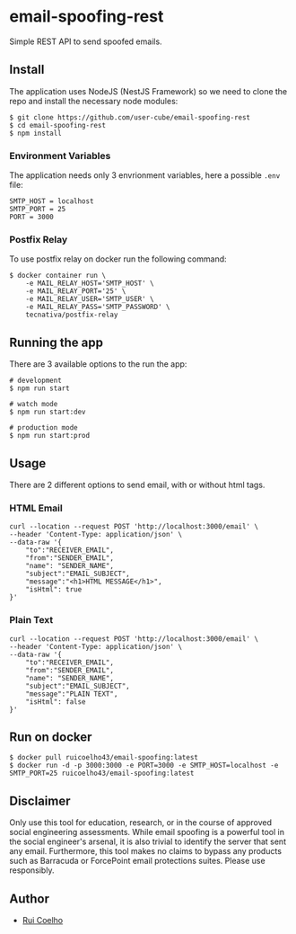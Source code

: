 # email-spoofing-rest
Simple REST API to send spoofed emails.

## Install
The application uses NodeJS (NestJS Framework) so we need to clone the repo and install the necessary node modules:
```shell
$ git clone https://github.com/user-cube/email-spoofing-rest
$ cd email-spoofing-rest
$ npm install
```

### Environment Variables
The application needs only 3 envrionment variables, here a possible `.env` file:

```dotenv
SMTP_HOST = localhost
SMTP_PORT = 25
PORT = 3000
```

### Postfix Relay
To use postfix relay on docker run the following command:
```shell
$ docker container run \
    -e MAIL_RELAY_HOST='SMTP_HOST' \
    -e MAIL_RELAY_PORT='25' \
    -e MAIL_RELAY_USER='SMTP_USER' \
    -e MAIL_RELAY_PASS='SMTP_PASSWORD' \
    tecnativa/postfix-relay
```

## Running the app
There are 3 available options to the run the app:
```shell
# development
$ npm run start

# watch mode
$ npm run start:dev

# production mode
$ npm run start:prod
```

## Usage
There are 2 different options to send email, with or without html tags.

### HTML Email
```shell
curl --location --request POST 'http://localhost:3000/email' \
--header 'Content-Type: application/json' \
--data-raw '{
    "to":"RECEIVER_EMAIL",
    "from":"SENDER_EMAIL",
    "name": "SENDER_NAME",
    "subject":"EMAIL_SUBJECT",
    "message":"<h1>HTML MESSAGE</h1>",
    "isHtml": true
}'
```

### Plain Text
```shell
curl --location --request POST 'http://localhost:3000/email' \
--header 'Content-Type: application/json' \
--data-raw '{
    "to":"RECEIVER_EMAIL",
    "from":"SENDER_EMAIL",
    "name": "SENDER_NAME",
    "subject":"EMAIL_SUBJECT",
    "message":"PLAIN TEXT",
    "isHtml": false
}'
```

## Run on docker
```shell
$ docker pull ruicoelho43/email-spoofing:latest
$ docker run -d -p 3000:3000 -e PORT=3000 -e SMTP_HOST=localhost -e SMTP_PORT=25 ruicoelho43/email-spoofing:latest
```


## Disclaimer
Only use this tool for education, research, or in the course of approved social engineering assessments. While email spoofing is a powerful tool in the social engineer's arsenal, it is also trivial to identify the server that sent any email. Furthermore, this tool makes no claims to bypass any products such as Barracuda or ForcePoint email protections suites. Please use responsibly.

## Author
* [Rui Coelho](https://ruicoelho.pt/)
